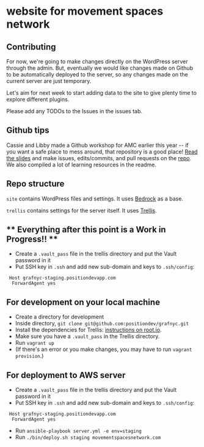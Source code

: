 # website for movement spaces network

## Contributing

For now, we're going to make changes directly on the WordPress server through the admin. But, eventually we would like changes made on Github to be automatically deployed to the server, so any changes made on the current server are just temporary.

Let's aim for next week to start adding data to the site to give plenty time to explore different plugins.

Please add any TODOs to the Issues in the issues tab.

## Github tips

Cassie and Libby made a Github workshop for AMC earlier this year -- if you want a safe place to mess around, that repository is a good place!  [Read the slides](https://slides.com/emhoracek/collaboration-with-github-and-git) and make issues, edits/commits, and pull requests on the [repo](https://github.com/amc-workshop/amc-workshop.github.io). We also compiled a lot of learning resources in the readme.

## Repo structure

`site` contains WordPress files and settings. It uses [Bedrock](https://roots.io/bedrock/) as a base.

`trellis` contains settings for the server itself. It uses [Trellis](https://roots.io/trellis/).

## ** Everything after this point is a Work in Progress!! **

 * Create a `.vault_pass` file in the trellis directory and put the Vault password in it
 * Put SSH key in `.ssh` and add new sub-domain and keys to `.ssh/config`:
```
 Host grafnyc-staging.positiondevapp.com
  ForwardAgent yes
```

## For development on your local machine

 * Create a directory for development
 * Inside directory, `git clone git@github.com:positiondev/grafnyc.git`
 * Install the dependencies for Trellis: [instructions on root.io](https://roots.io/trellis/docs/installing-trellis/).
 * Make sure you have a `.vault_pass` in the Trellis directory.
 * Run `vagrant up`
 * (If there's an error or you make changes, you may have to run `vagrant provision`.)

## For deployment to AWS server

 * Create a `.vault_pass` file in the trellis directory and put the Vault password in it
 * Put SSH key in `.ssh` and add new sub-domain and keys to `.ssh/config`:
```
 Host grafnyc-staging.positiondevapp.com
  ForwardAgent yes
```


 * Run `ansible-playbook server.yml -e env=staging`
 * Run `./bin/deploy.sh staging movementspacesnetwork.com`
